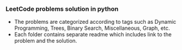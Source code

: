 ### LeetCode problems solution in python
* The problems are categorized according to tags such as Dynamic Programming, Trees, Binary Search, Miscellaneous, Graph, etc. 
* Each folder contains separate readme which includes link to the problem and the solution. 
